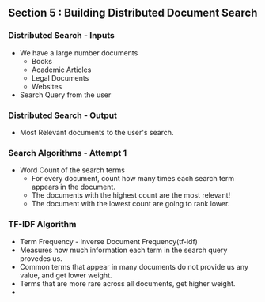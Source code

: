 ## Section 5 : Building Distributed Document Search

### Distributed Search - Inputs
- We have a large number documents
    - Books
    - Academic Articles
    - Legal Documents
    - Websites
- Search Query from the user

### Distributed Search - Output
- Most Relevant documents to the user's search.

### Search Algorithms - Attempt 1
- Word Count of the search terms
    - For every document, count how many times each search term appears in the document.
    - The documents with the highest count are the most relevant!
    - The document with the lowest count are going to rank lower.
  
### TF-IDF Algorithm
- Term Frequency - Inverse Document Frequency(tf-idf)
- Measures how much information each term in the search query provedes us. 
- Common terms that appear in many documents do not provide us any value, and get lower weight.
- Terms that are more rare across all documents, get higher weight.
- 